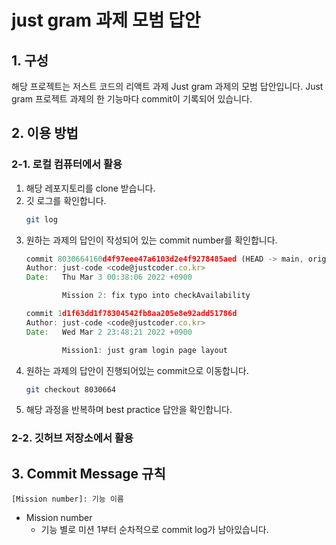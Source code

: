 # just gram 과제 모범 답안

## 1. 구성
해당 프로젝트는 저스트 코드의 리액트 과제 Just gram 과제의 모범 답안입니다.
Just gram 프로젝트 과제의 한 기능마다 commit이 기록되어 있습니다.

## 2. 이용 방법

### 2-1. 로컬 컴퓨터에서 활용

1. 해당 레포지토리를 clone 받습니다.
2. 깃 로그를 확인합니다.
	```sh
	git log
	```
3. 원하는 과제의 답인이 작성되어 있는 commit number를 확인합니다.
	```js
	commit 8030664160d4f97eee47a6103d2e4f9278485aed (HEAD -> main, origin/main)
	Author: just-code <code@justcoder.co.kr>
	Date:   Thu Mar 3 00:38:06 2022 +0900

			Mission 2: fix typo into checkAvailability

	commit 1d1f63dd1f78304542fb8aa205e8e92add51786d
	Author: just-code <code@justcoder.co.kr>
	Date:   Wed Mar 2 23:48:21 2022 +0900

			Mission1: just gram login page layout
	
	```
4. 원하는 과제의 답안이 진행되어있는 commit으로 이동합니다.
	```sh
	git checkout 8030664
	```
5. 해당 과정을 반복하며 best practice 답안을 확인합니다.
### 2-2. 깃허브 저장소에서 활용

## 3. Commit Message 규칙
```
[Mission number]: 기능 이름
```
- Mission number
	- 기능 별로 미션 1부터 순차적으로 commit log가 남아있습니다.

